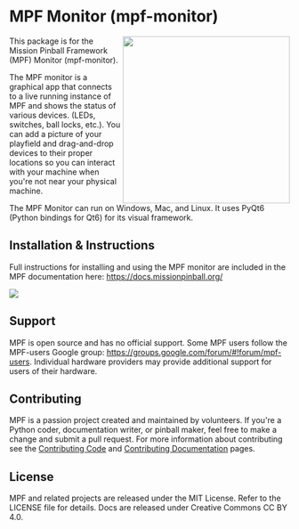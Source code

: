MPF Monitor (mpf-monitor)
=========================

<img align="right" width="300" src="mpf-monitor-logo.png"/>

This package is for the Mission Pinball Framework (MPF) Monitor
(mpf-monitor).

The MPF monitor is a graphical app that connects to a live running
instance of MPF and shows the status of various devices. (LEDs,
switches, ball locks, etc.). You can add a picture of your playfield and
drag-and-drop devices to their proper locations so you can interact with
your machine when you're not near your physical machine.

The MPF Monitor can run on Windows, Mac, and Linux. It uses PyQt6
(Python bindings for Qt6) for its visual framework.

Installation & Instructions
---------------------------

Full instructions for installing and using the MPF monitor are included
in the MPF documentation here: https://docs.missionpinball.org/

<img src="mpf-monitor-screenshot.jpg"/>

Support
-------

MPF is open source and has no official support. Some MPF users follow the MPF-users Google group: https://groups.google.com/forum/#!forum/mpf-users. Individual hardware providers may provide additional support for users of their hardware.

Contributing
------------

MPF is a passion project created and maintained by volunteers. If you're a Python coder, documentation writer, or pinball maker, feel free to make a change and submit a pull request. For more information about contributing see the [Contributing Code](http://docs.missionpinball.org/en/latest/about/contributing_to_mpf.html)
and [Contributing Documentation](http://docs.missionpinball.org/en/latest/about/contributing_to_mpf_docs.html) pages.

License
-------

MPF and related projects are released under the MIT License. Refer to the LICENSE file for details. Docs are released under Creative Commons CC BY 4.0.
